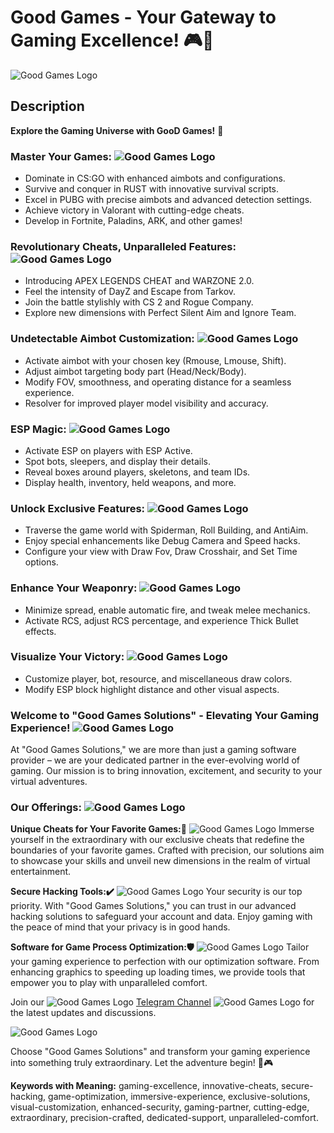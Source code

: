# Good Games - Your Gateway to Gaming Excellence! 🎮🚀

![Good Games Logo](https://i.imgur.com/4TW8J9m.png)

## Description

**Explore the Gaming Universe with GooD Games!** 🚀

### Master Your Games: ![Good Games Logo](https://i.imgur.com/TRAZCzZ.png)

- Dominate in CS:GO with enhanced aimbots and configurations.
- Survive and conquer in RUST with innovative survival scripts.
- Excel in PUBG with precise aimbots and advanced detection settings.
- Achieve victory in Valorant with cutting-edge cheats.
- Develop in Fortnite, Paladins, ARK, and other games!

### Revolutionary Cheats, Unparalleled Features: ![Good Games Logo](https://i.imgur.com/TRAZCzZ.png)

- Introducing APEX LEGENDS CHEAT and WARZONE 2.0.
- Feel the intensity of DayZ and Escape from Tarkov.
- Join the battle stylishly with CS 2 and Rogue Company.
- Explore new dimensions with Perfect Silent Aim and Ignore Team.

### Undetectable Aimbot Customization: ![Good Games Logo](https://i.imgur.com/TRAZCzZ.png)

- Activate aimbot with your chosen key (Rmouse, Lmouse, Shift).
- Adjust aimbot targeting body part (Head/Neck/Body).
- Modify FOV, smoothness, and operating distance for a seamless experience.
- Resolver for improved player model visibility and accuracy.

### ESP Magic: ![Good Games Logo](https://i.imgur.com/TRAZCzZ.png)

- Activate ESP on players with ESP Active.
- Spot bots, sleepers, and display their details.
- Reveal boxes around players, skeletons, and team IDs.
- Display health, inventory, held weapons, and more.

### Unlock Exclusive Features: ![Good Games Logo](https://i.imgur.com/TRAZCzZ.png)

- Traverse the game world with Spiderman, Roll Building, and AntiAim.
- Enjoy special enhancements like Debug Camera and Speed hacks.
- Configure your view with Draw Fov, Draw Crosshair, and Set Time options.

### Enhance Your Weaponry: ![Good Games Logo](https://i.imgur.com/TRAZCzZ.png)

- Minimize spread, enable automatic fire, and tweak melee mechanics.
- Activate RCS, adjust RCS percentage, and experience Thick Bullet effects.

### Visualize Your Victory: ![Good Games Logo](https://i.imgur.com/TRAZCzZ.png)

- Customize player, bot, resource, and miscellaneous draw colors.
- Modify ESP block highlight distance and other visual aspects.

### Welcome to "Good Games Solutions" - Elevating Your Gaming Experience! ![Good Games Logo](https://i.imgur.com/TRAZCzZ.png)

At "Good Games Solutions," we are more than just a gaming software provider – we are your dedicated partner in the ever-evolving world of gaming. Our mission is to bring innovation, excitement, and security to your virtual adventures.

### Our Offerings: ![Good Games Logo](https://i.imgur.com/TRAZCzZ.png)

**Unique Cheats for Your Favorite Games:👀** ![Good Games Logo](https://i.imgur.com/TRAZCzZ.png)
Immerse yourself in the extraordinary with our exclusive cheats that redefine the boundaries of your favorite games. Crafted with precision, our solutions aim to showcase your skills and unveil new dimensions in the realm of virtual entertainment.

**Secure Hacking Tools:✔️** ![Good Games Logo](https://i.imgur.com/TRAZCzZ.png)
Your security is our top priority. With "Good Games Solutions," you can trust in our advanced hacking solutions to safeguard your account and data. Enjoy gaming with the peace of mind that your privacy is in good hands.

**Software for Game Process Optimization:🛡** ![Good Games Logo](https://i.imgur.com/TRAZCzZ.png)
Tailor your gaming experience to perfection with our optimization software. From enhancing graphics to speeding up loading times, we provide tools that empower you to play with unparalleled comfort.


Join our ![Good Games Logo](https://i.imgur.com/TRAZCzZ.png) [Telegram Channel](https://t.me/go0d_games) ![Good Games Logo](https://i.imgur.com/TRAZCzZ.png) for the latest updates and discussions.

![Good Games Logo](https://i.imgur.com/3GOsQpG.png)

Choose "Good Games Solutions" and transform your gaming experience into something truly extraordinary. Let the adventure begin! 🚀🎮

**Keywords with Meaning:** gaming-excellence, innovative-cheats, secure-hacking, game-optimization, immersive-experience, exclusive-solutions, visual-customization, enhanced-security, gaming-partner, cutting-edge, extraordinary, precision-crafted, dedicated-support, unparalleled-comfort.
